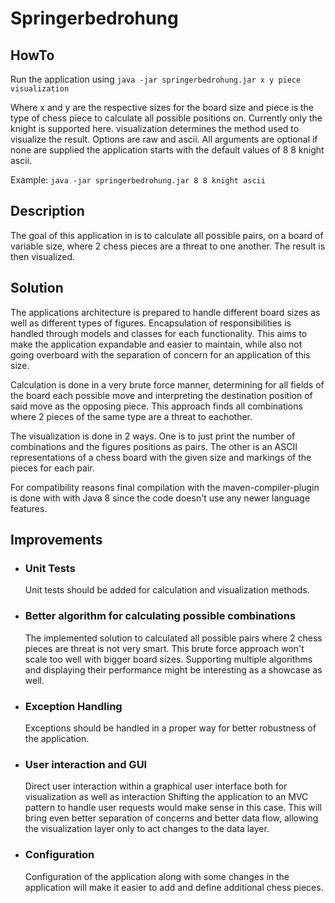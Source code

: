 # Springerbedrohung

## HowTo
Run the application using `java -jar springerbedrohung.jar x y piece visualization`

Where x and y are the respective sizes for the board size and piece is the type of chess piece to calculate all possible positions on.
Currently only the knight is supported here. visualization determines the method used to visualize the result. Options are raw and ascii.
All arguments are optional if none are supplied the application starts with the default values of 8 8 knight ascii.

Example: `java -jar springerbedrohung.jar 8 8 knight ascii`
## Description
The goal of this application in is to calculate all possible pairs, on a board of variable size, where 2 chess pieces are a threat to one another.
The result is then visualized.
## Solution
The applications architecture is prepared to handle different board sizes as well as different types of figures.
Encapsulation of responsibilities is handled through models and classes for each functionality.
This aims to make the application expandable and easier to maintain, while also not going overboard with the separation of concern for an application of this size.

Calculation is done in a very brute force manner, determining for all fields of the board each possible move 
and interpreting the destination position of said move as the opposing piece. 
This approach finds all combinations where 2 pieces of the same type are a threat to eachother.

The visualization is done in 2 ways.
One is to just print the number of combinations and the figures positions as pairs.
The other is an ASCII representations of a chess board with the given size and markings of the pieces for each pair.

For compatibility reasons final compilation with the maven-compiler-plugin is done with with Java 8 since the code doesn't use any newer language features.

## Improvements
- ### Unit Tests
    Unit tests should be added for calculation and visualization methods.
- ### Better algorithm for calculating possible combinations
    The implemented solution to calculated all possible pairs where 2 chess pieces are threat is not very smart.
    This brute force approach won't scale too well with bigger board sizes.
    Supporting multiple algorithms and displaying their performance might be interesting as a showcase as well.
- ### Exception Handling
    Exceptions should be handled in a proper way for better robustness of the application.
- ### User interaction and GUI
    Direct user interaction within a graphical user interface both for visualization as well as interaction
    Shifting the application to an MVC pattern to handle user requests would make sense in this case.
    This will bring even better separation of concerns and better data flow, allowing the visualization layer only to
    act changes to the data layer.
 - ### Configuration
    Configuration of the application along with some changes in the application will make it easier to add and define additional chess pieces.